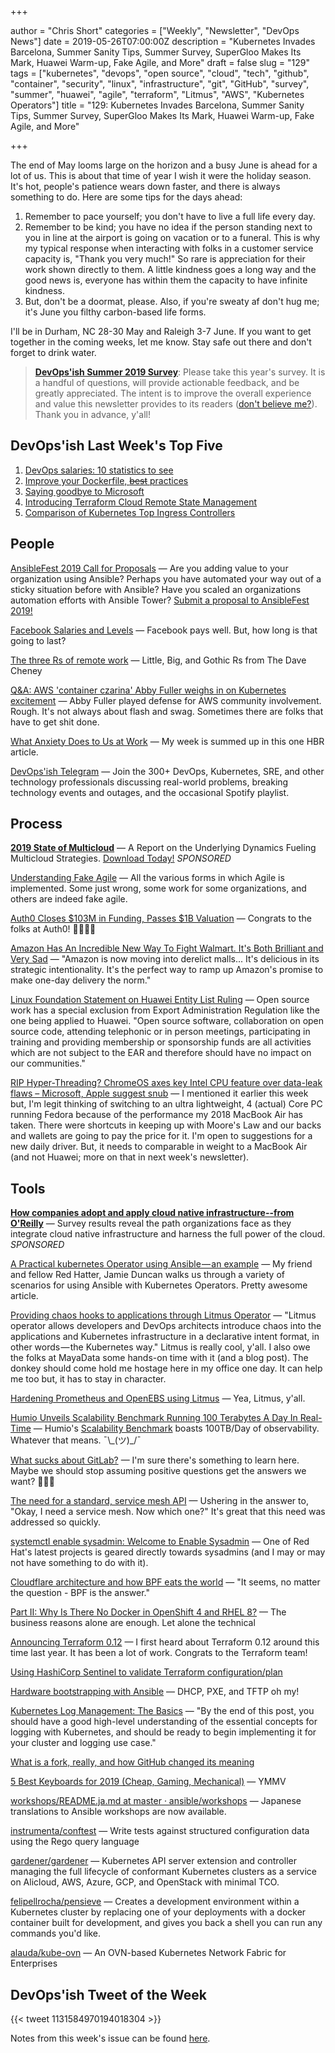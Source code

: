 +++

author = "Chris Short"
categories = ["Weekly", "Newsletter", "DevOps News"]
date = 2019-05-26T07:00:00Z
description = "Kubernetes Invades Barcelona, Summer Sanity Tips, Summer Survey, SuperGloo Makes Its Mark, Huawei Warm-up, Fake Agile, and More"
draft = false
slug = "129"
tags = ["kubernetes", "devops", "open source", "cloud", "tech", "github", "container", "security", "linux", "infrastructure", "git", "GitHub", "survey", "summer", "huawei", "agile", "terraform", "Litmus", "AWS", "Kubernetes Operators"]
title = "129: Kubernetes Invades Barcelona, Summer Sanity Tips, Summer Survey, SuperGloo Makes Its Mark, Huawei Warm-up, Fake Agile, and More"

+++

The end of May looms large on the horizon and a busy June is ahead for a lot of us. This is about that time of year I wish it were the holiday season. It's hot, people's patience wears down faster, and there is always something to do. Here are some tips for the days ahead:

1. Remember to pace yourself; you don't have to live a full life every day.
2. Remember to be kind; you have no idea if the person standing next to you in line at the airport is going on vacation or to a funeral. This is why my typical response when interacting with folks in a customer service capacity is, "Thank you very much!" So rare is appreciation for their work shown directly to them. A little kindness goes a long way and the good news is, everyone has within them the capacity to have infinite kindness.
3. But, don't be a doormat, please. Also, if you're sweaty af don't hug me; it's June you filthy carbon-based life forms.

I'll be in Durham, NC 28-30 May and Raleigh 3-7 June. If you want to get together in the coming weeks, let me know. Stay safe out there and don't forget to drink water.

> [**DevOps'ish Summer 2019 Survey**](https://devopsi.sh/survey): Please take this year's survey. It is a handful of questions, will provide actionable feedback, and be greatly appreciated. The intent is to improve the overall experience and value this newsletter provides to its readers ([don't believe me?](https://devopsish.com/088/)). Thank you in advance, y'all!

## DevOps'ish Last Week's Top Five

1. [DevOps salaries: 10 statistics to see](https://enterprisersproject.com/article/2019/5/devops-jobs-salaries-10-statistics)
1. [Improve your Dockerfile, ~~best~~ practices](https://dev.to/azure/improve-your-dockerfile-best-practices-5ll)
1. [Saying goodbye to Microsoft](https://medium.com/@alicjaes/saying-goodbye-to-microsoft-bb5db8662656)
1. [Introducing Terraform Cloud Remote State Management](https://www.hashicorp.com/blog/introducing-terraform-cloud-remote-state-management)
1. [Comparison of Kubernetes Top Ingress Controllers](https://caylent.com/kubernetes-top-ingress-controllers/)

## People

[AnsibleFest 2019 Call for Proposals](https://ansiblefest2019.eventpoint.com/cfp/?utm_source=devopsish) — Are you adding value to your organization using Ansible? Perhaps you have automated your way out of a sticky situation before with Ansible? Have you scaled an organizations automation efforts with Ansible Tower? [Submit a proposal to AnsibleFest 2019!](https://ansiblefest2019.eventpoint.com/cfp/?utm_source=devopsish)

[Facebook Salaries and Levels](https://www.levels.fyi/salary/Facebook/) — Facebook pays well. But, how long is that going to last?

[The three Rs of remote work](https://dave.cheney.net/2019/05/19/the-three-rs-of-remote-work) — Little, Big, and Gothic Rs from The Dave Cheney

[Q&A: AWS 'container czarina' Abby Fuller weighs in on Kubernetes excitement](https://siliconangle.com/2019/05/21/qa-amazon-container-czarina-weighs-kubernetes-excitement-kubeconeu/) — Abby Fuller played defense for AWS community involvement. Rough. It's not always about flash and swag. Sometimes there are folks that have to get shit done.

[What Anxiety Does to Us at Work](https://hbr.org/2019/05/what-anxiety-does-to-us-at-work) — My week is summed up in this one HBR article.

[DevOps'ish Telegram](https://devopsi.sh/telegram) — Join the 300+ DevOps, Kubernetes, SRE, and other technology professionals discussing real-world problems, breaking technology events and outages, and the occasional Spotify playlist.

## Process

[**2019 State of Multicloud**](https://turbonomic.com/state-of-multicloud/?utm_campaign=7012o000001oRz6AAE) — A Report on the Underlying Dynamics Fueling Multicloud Strategies. [Download Today!](https://turbonomic.com/state-of-multicloud/?utm_campaign=7012o000001oRz6AAE) *SPONSORED*

[Understanding Fake Agile](https://www.forbes.com/sites/stevedenning/2019/05/23/understanding-fake-agile/#1b2af1d44bbe) — All the various forms in which Agile is implemented. Some just wrong, some work for some organizations, and others are indeed fake agile.

[Auth0 Closes $103M in Funding, Passes $1B Valuation](https://auth0.com/blog/auth0-closes-103m-in-funding-passes-1b-valuation/) — Congrats to the folks at Auth0! 👏🎉🍾🥂

[Amazon Has An Incredible New Way To Fight Walmart. It's Both Brilliant and Very Sad](https://www.inc.com/chris-matyszczyk/amazon-new-way-to-fight-walmart-its-both-brilliant-very-sad.html) — "Amazon is now moving into derelict malls... It's delicious in its strategic intentionality. It's the perfect way to ramp up Amazon's promise to make one-day delivery the norm."

[Linux Foundation Statement on Huawei Entity List Ruling](https://www.linuxfoundation.org/blog/2019/05/linux-foundation-statement-on-huawei-entity-list-ruling/) — Open source work has a special exclusion from Export Administration Regulation like the one being applied to Huawei. "Open source software, collaboration on open source code, attending telephonic or in person meetings, participating in training and providing membership or sponsorship funds are all activities which are not subject to the EAR and therefore should have no impact on our communities."

[RIP Hyper-Threading? ChromeOS axes key Intel CPU feature over data-leak flaws – Microsoft, Apple suggest snub](https://www.theregister.co.uk/2019/05/14/intel_hyper_threading_mitigations/) — I mentioned it earlier this week but, I'm legit thinking of switching to an ultra lightweight, 4 (actual) Core PC running Fedora because of the performance my 2018 MacBook Air has taken. There were shortcuts in keeping up with Moore's Law and our backs and wallets are going to pay the price for it. I'm open to suggestions for a new daily driver. But, it needs to comparable in weight to a MacBook Air (and not Huawei; more on that in next week's newsletter).

## Tools

[**How companies adopt and apply cloud native infrastructure--from O'Reilly**](https://www.oreilly.com/pub/cpc/224549) — Survey results reveal the path organizations face as they integrate cloud native infrastructure and harness the full power of the cloud. *SPONSORED*

[A Practical kubernetes Operator using Ansible — an example](https://itnext.io/a-practical-kubernetes-operator-using-ansible-an-example-d3a9d3674d5b) — My friend and fellow Red Hatter, Jamie Duncan walks us through a variety of scenarios for using Ansible with Kubernetes Operators. Pretty awesome article.

[Providing chaos hooks to applications through Litmus Operator](https://medium.com/mayadata/litmus-chaos-operator-the-whys-hows-10a4519ad864) — "Litmus operator allows developers and DevOps architects introduce chaos into the applications and Kubernetes infrastructure in a declarative intent format, in other words — the Kubernetes way." Litmus is really cool, y'all. I also owe the folks at MayaData some hands-on time with it (and a blog post). The donkey should come hold me hostage here in my office one day. It can help me too but, it has to stay in character.

[Hardening Prometheus and OpenEBS using Litmus](https://medium.com/mayadata/hardening-prometheus-and-openebs-using-litmus-143db2af59fb) — Yea, Litmus, y'all.

[Humio Unveils Scalability Benchmark Running 100 Terabytes A Day In Real-Time](https://finance.yahoo.com/news/humio-unveils-scalability-benchmark-running-070000942.html) — Humio's [Scalability Benchmark](https://info.humio.com/scalability-benchmark) boasts 100TB/Day of observability. Whatever that means. ¯\\\_(ツ)\_/¯

[What sucks about GitLab?](https://www.reddit.com/r/devops/comments/br4vui/what_sucks_about_gitlab/) — I'm sure there's something to learn here. Maybe we should stop assuming positive questions get the answers we want? 🤔🤔🤔

[The need for a standard, service mesh API](https://medium.com/solo-io/the-need-for-a-standard-service-mesh-api-d89be65f8fb3) — Ushering in the answer to, "Okay, I need a service mesh. Now which one?" It's great that this need was addressed so quickly.

[systemctl enable sysadmin: Welcome to Enable Sysadmin](https://www.redhat.com/sysadmin/welcome) — One of Red Hat's latest projects is geared directly towards sysadmins (and I may or may not have something to do with it).

[Cloudflare architecture and how BPF eats the world](https://blog.cloudflare.com/cloudflare-architecture-and-how-bpf-eats-the-world/) — "It seems, no matter the question - BPF is the answer."

[Part II: Why Is There No Docker in OpenShift 4 and RHEL 8?](http://crunchtools.com/why-no-docker/) — The business reasons alone are enough. Let alone the technical

[Announcing Terraform 0.12](https://www.hashicorp.com/blog/announcing-terraform-0-12) — I first heard about Terraform 0.12 around this time last year. It has been a lot of work. Congrats to the Terraform team!

[Using HashiCorp Sentinel to validate Terraform configuration/plan](https://atodorov.me/2019/05/23/using-hashicorp-sentinel-to-validate-terraform-configuration/plan/)

[Hardware bootstrapping with Ansible](https://opensource.com/article/19/5/hardware-bootstrapping-ansible) — DHCP, PXE, and TFTP oh my!

[Kubernetes Log Management: The Basics](https://www.bluematador.com/blog/kubernetes-log-management-the-basics) — "By the end of this post, you should have a good high-level understanding of the essential concepts for logging with Kubernetes, and should be ready to begin implementing it for your cluster and logging use case."

[What is a fork, really, and how GitHub changed its meaning](https://drewdevault.com/2019/05/24/What-is-a-fork.html)

[5 Best Keyboards for 2019 (Cheap, Gaming, Mechanical)](https://www.wired.com/gallery/best-keyboards/) — YMMV

[workshops/README.ja.md at master · ansible/workshops](https://github.com/ansible/workshops/blob/master/exercises/ansible_f5/1.0-explore/README.ja.md) — Japanese translations to Ansible workshops are now available.

[instrumenta/conftest](https://github.com/instrumenta/conftest) — Write tests against structured configuration data using the Rego query language

[gardener/gardener](https://github.com/gardener/gardener) — Kubernetes API server extension and controller managing the full lifecycle of conformant Kubernetes clusters as a service on Alicloud, AWS, Azure, GCP, and OpenStack with minimal TCO.

[felipellrocha/pensieve](https://github.com/felipellrocha/pensieve) — Creates a development environment within a Kubernetes cluster by replacing one of your deployments with a docker container built for development, and gives you back a shell you can run any commands you'd like.

[alauda/kube-ovn](https://github.com/alauda/kube-ovn) — An OVN-based Kubernetes Network Fabric for Enterprises

## DevOps'ish Tweet of the Week

{{< tweet 1131584970194018304 >}}

Notes from this week's issue can be found [here](./notes/).
